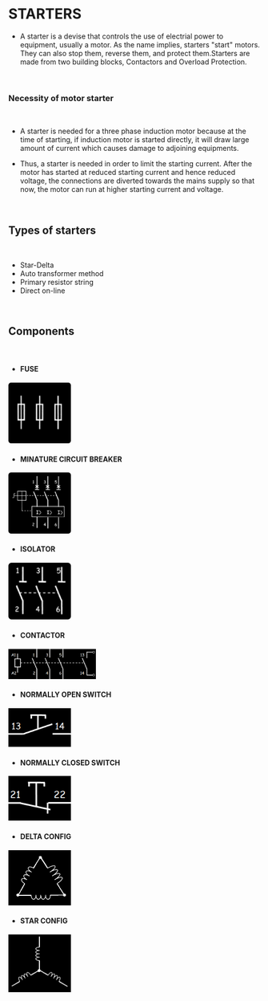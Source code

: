 # **STARTERS**

- A starter is a devise that controls the use of electrial power to equipment,
usually a motor. As the name implies, starters "start" motors. They can also stop
them, reverse them, and protect them.Starters are made from two building blocks,
Contactors and Overload Protection.

<br />

### **Necessity of motor starter**
<br />

- A starter is needed for a three phase induction motor because at the time of
starting, if induction motor is started directly, it will draw large amount of
current which causes damage to adjoining equipments.

- Thus, a starter is needed in order to limit the starting current. After the
motor has started at reduced starting current and hence reduced voltage, the
connections are diverted towards the mains supply so that now, the motor can
run at higher starting current and voltage.

<br />

## **Types of starters**
<br />

- Star-Delta
- Auto transformer method
- Primary resistor string
- Direct on-line

<br />

## **Components**
<br />

- #### **FUSE**

<img src="assets/images/fuse.png" alt="fuse" width="125"/>


- #### **MINATURE CIRCUIT BREAKER**

<img src="assets/images/mcb.png" alt="mcb" width="125"/>

- #### **ISOLATOR**

<img src="assets/images/isolator.png" alt="isolator" width="125"/>

- #### **CONTACTOR**

<img src="assets/images/contactor.png" alt="contactor" width="175"/>

- #### **NORMALLY OPEN SWITCH**

<img src="assets/images/no.png" alt="no" width="125"/>

- #### **NORMALLY CLOSED SWITCH**

<img src="assets/images/nc.png" alt="nc" width="125"/>

- #### **DELTA CONFIG**

<img src="assets/images/delta.png" alt="delta" width="125"/>

- #### **STAR CONFIG**

<img src="assets/images/star.png" alt="star" width="125"/>
